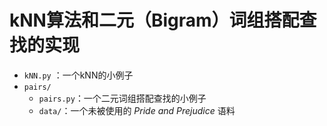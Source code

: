 # kNN算法和二元（Bigram）词组搭配查找的实现

- `kNN.py` ：一个kNN的小例子
- `pairs/`
    - `pairs.py`：一个二元词组搭配查找的小例子
    - `data/`：一个未被使用的 *Pride and Prejudice* 语料
